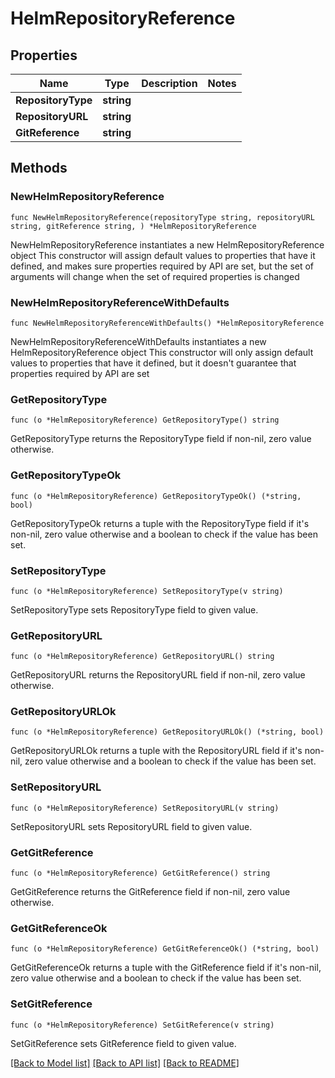 # HelmRepositoryReference

## Properties

Name | Type | Description | Notes
------------ | ------------- | ------------- | -------------
**RepositoryType** | **string** |  | 
**RepositoryURL** | **string** |  | 
**GitReference** | **string** |  | 

## Methods

### NewHelmRepositoryReference

`func NewHelmRepositoryReference(repositoryType string, repositoryURL string, gitReference string, ) *HelmRepositoryReference`

NewHelmRepositoryReference instantiates a new HelmRepositoryReference object
This constructor will assign default values to properties that have it defined,
and makes sure properties required by API are set, but the set of arguments
will change when the set of required properties is changed

### NewHelmRepositoryReferenceWithDefaults

`func NewHelmRepositoryReferenceWithDefaults() *HelmRepositoryReference`

NewHelmRepositoryReferenceWithDefaults instantiates a new HelmRepositoryReference object
This constructor will only assign default values to properties that have it defined,
but it doesn't guarantee that properties required by API are set

### GetRepositoryType

`func (o *HelmRepositoryReference) GetRepositoryType() string`

GetRepositoryType returns the RepositoryType field if non-nil, zero value otherwise.

### GetRepositoryTypeOk

`func (o *HelmRepositoryReference) GetRepositoryTypeOk() (*string, bool)`

GetRepositoryTypeOk returns a tuple with the RepositoryType field if it's non-nil, zero value otherwise
and a boolean to check if the value has been set.

### SetRepositoryType

`func (o *HelmRepositoryReference) SetRepositoryType(v string)`

SetRepositoryType sets RepositoryType field to given value.


### GetRepositoryURL

`func (o *HelmRepositoryReference) GetRepositoryURL() string`

GetRepositoryURL returns the RepositoryURL field if non-nil, zero value otherwise.

### GetRepositoryURLOk

`func (o *HelmRepositoryReference) GetRepositoryURLOk() (*string, bool)`

GetRepositoryURLOk returns a tuple with the RepositoryURL field if it's non-nil, zero value otherwise
and a boolean to check if the value has been set.

### SetRepositoryURL

`func (o *HelmRepositoryReference) SetRepositoryURL(v string)`

SetRepositoryURL sets RepositoryURL field to given value.


### GetGitReference

`func (o *HelmRepositoryReference) GetGitReference() string`

GetGitReference returns the GitReference field if non-nil, zero value otherwise.

### GetGitReferenceOk

`func (o *HelmRepositoryReference) GetGitReferenceOk() (*string, bool)`

GetGitReferenceOk returns a tuple with the GitReference field if it's non-nil, zero value otherwise
and a boolean to check if the value has been set.

### SetGitReference

`func (o *HelmRepositoryReference) SetGitReference(v string)`

SetGitReference sets GitReference field to given value.



[[Back to Model list]](../README.md#documentation-for-models) [[Back to API list]](../README.md#documentation-for-api-endpoints) [[Back to README]](../README.md)


